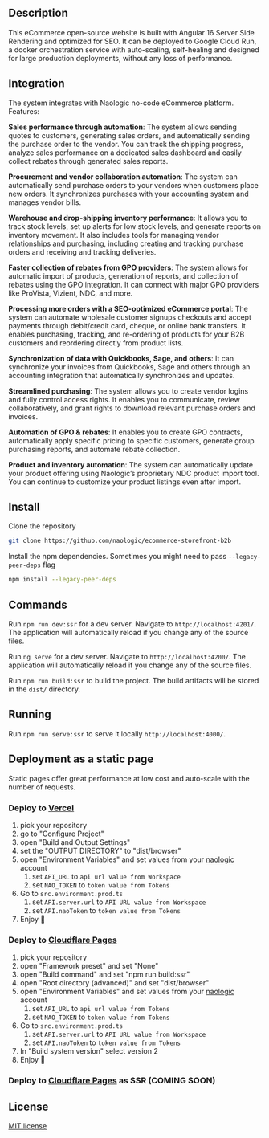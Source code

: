 ## Description
This eCommerce open-source website is built with Angular 16 Server Side Rendering and optimized for SEO. It can be deployed to Google Cloud Run, a docker orchestration
service with auto-scaling, self-healing and designed for large production deployments, without any loss of performance.

## Integration
The system integrates with Naologic no-code eCommerce platform.
Features:

**Sales performance through automation**: The system allows sending quotes to customers, generating sales orders, and automatically sending the purchase order to the vendor. 
You can track the shipping progress, analyze sales performance on a dedicated sales dashboard and easily collect rebates through generated sales reports.

**Procurement and vendor collaboration automation**: The system can automatically send purchase orders to your vendors when customers place new orders. 
It synchronizes purchases with your accounting system and manages vendor bills.

**Warehouse and drop-shipping inventory performance**: It allows you to track stock levels, set up alerts for low stock levels, and generate reports on inventory movement. 
It also includes tools for managing vendor relationships and purchasing, including creating and tracking purchase orders and receiving and tracking deliveries.

**Faster collection of rebates from GPO providers**: The system allows for automatic import of products, generation of reports, and collection of rebates using the GPO integration.
It can connect with major GPO providers like ProVista, Vizient, NDC, and more.

**Processing more orders with a SEO-optimized eCommerce portal**: The system can automate wholesale customer signups checkouts and accept payments through debit/credit card, cheque, or online bank transfers. 
It enables purchasing, tracking, and re-ordering of products for your B2B customers and reordering directly from product lists.

**Synchronization of data with Quickbooks, Sage, and others**: It can synchronize your invoices from Quickbooks, Sage and others through an accounting 
integration that automatically synchronizes and updates.

**Streamlined purchasing**: The system allows you to create vendor logins and fully control access rights. It enables you to communicate, review collaboratively, 
and grant rights to download relevant purchase orders and invoices.

**Automation of GPO & rebates**: It enables you to create GPO contracts, automatically apply specific pricing to specific customers, generate 
group purchasing reports, and automate rebate collection.

**Product and inventory automation**: The system can automatically update your product offering using Naologic’s proprietary NDC product 
import tool. You can continue to customize your product listings even after import.

## Install

Clone the repository
```bash
git clone https://github.com/naologic/ecommerce-storefront-b2b
```

Install the npm dependencies. Sometimes you might need to pass `--legacy-peer-deps` flag
```bash
npm install --legacy-peer-deps
```


## Commands
Run `npm run dev:ssr` for a dev server. Navigate to `http://localhost:4201/`. The application will automatically reload if you change any of the source files.

Run `ng serve` for a dev server. Navigate to `http://localhost:4200/`. The application will automatically reload if you change any of the source files.

Run `npm run build:ssr` to build the project. The build artifacts will be stored in the `dist/` directory.

## Running
Run `npm run serve:ssr` to serve it locally `http://localhost:4000/`.


## Deployment as a static page
Static pages offer great performance at low cost and auto-scale with the number of requests.

### Deploy to [Vercel](vercel.com)

1. pick your repository
2. go to "Configure Project"
3. open "Build and Output Settings"
4. set the "OUTPUT DIRECTORY" to "dist/browser"
5. open "Environment Variables" and set values from your [naologic](https://naologic.com) account
   1. set `API_URL` to `api url value from Workspace`
   2. set `NAO_TOKEN` to `token value from Tokens`
6. Go to `src.environment.prod.ts`
   1. set `API.server.url` to `API URL value from Workspace`
   2. set `API.naoToken` to `token value from Tokens`
7. Enjoy :rocket:

### Deploy to [Cloudflare Pages](https://pages.cloudflare.com/)

1. pick your repository
2. open "Framework preset" and set "None"
3. open "Build command" and set "npm run build:ssr"
4. open "Root directory (advanced)" and set "dist/browser"
5. open "Environment Variables" and set values from your [naologic](https://naologic.com) account
   1. set `API_URL` to `api url value from Tokens`
   2. set `NAO_TOKEN` to `token value from Tokens`
6. Go to `src.environment.prod.ts`
   1. set `API.server.url` to `API URL value from Workspace`
   2. set `API.naoToken` to `token value from Tokens`
7. In "Build system version" select version 2
8. Enjoy :rocket:

### Deploy to [Cloudflare Pages](https://pages.cloudflare.com/) as SSR (COMING SOON)

## License
[MIT license](LICENSE.md)
